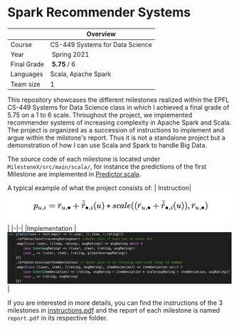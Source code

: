 # Spark Recommender Systems

| |Overview  | 
| - | - |
|Course| CS-449 Systems for Data Science|
| Year | Spring 2021 |
| Final Grade | **5.75** / 6 |
| Languages | Scala, Apache Spark |
| Team size | 1 |

This repository showcases the different milestones realized within the EPFL CS-449 Systems for Data Science class in which I achieved a final grade of 5.75 on a 1 to 6 scale. Throughout the project, we implemented recommender systems of increasing complexity in Apache Spark and Scala. The project is organized as a succession of instructions to implement and argue within the milstone's report. Thus it is not a standalone project but a demonstration of how I can use Scala and Spark to handle Big Data.

The source code of each milestone is located under `MilestoneX/src/main/scala/`, for instance the predictions of the first Milestone are implemented in [Predictor.scala](./Milestone1/src/main/scala/predict/Predictor.scala).

A typical example of what the project consists of:
| Instruction|  ![](./img/formula.png)|
|-|-|
|Implementation |![](./img/code.png) |


If you are interested in more details, you can find the instructions of the 3 milestones in [instructions.pdf](./instructions.pdf) and the report of each milestone is named `report.pdf` in its respective folder.


